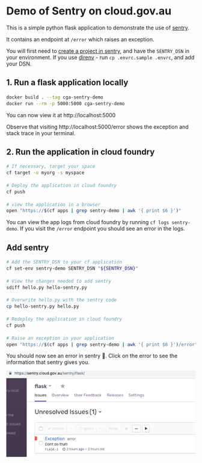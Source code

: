 # Demo of Sentry on cloud.gov.au

This is a simple python flask application to demonstrate the use of [sentry](https://sentry.io).

It contains an endpoint at `/error` which raises an exception.

You will first need to [create a project in sentry](https://sentry.cloud.gov.au/organizations/dta/projects/new/), and have the `SENTRY_DSN` in your environment. If you use [direnv](https://direnv.net/) - run `cp .envrc.sample .envrc`, and add your DSN.

## 1. Run a flask application locally

```bash
docker build . --tag cga-sentry-demo
docker run --rm -p 5000:5000 cga-sentry-demo
```

You can now view it at http://localhost:5000

Observe that visiting http://localhost:5000/error shows the exception and stack trace in your terminal.

## 2. Run the application in cloud foundry

```bash
# If necessary, target your space
cf target -o myorg -s myspace

# Deploy the application in cloud foundry
cf push

# view the application in a browser
open "https://$(cf apps | grep sentry-demo | awk '{ print $6 }')"
```

You can view the app logs from cloud foundry by running `cf logs sentry-demo`. If you visit the `/error` endpoint you should see an error in the logs.

## Add sentry

```bash
# Add the SENTRY_DSN to your cf application
cf set-env sentry-demo SENTRY_DSN "${SENTRY_DSN}"

# View the changes needed to add sentry
sdiff hello.py hello-sentry.py

# Overwrite hello.py with the sentry code
cp hello-sentry.py hello.py

# Redeploy the application in cloud foundry
cf push

# Raise an exception in your application
open "https://$(cf apps | grep sentry-demo | awk '{ print $6 }')/error"
```

You should now see an error in sentry :tada:. Click on the error to see the information that sentry gives you.

![Image of an exception in sentry](./sentry-exception.png)
